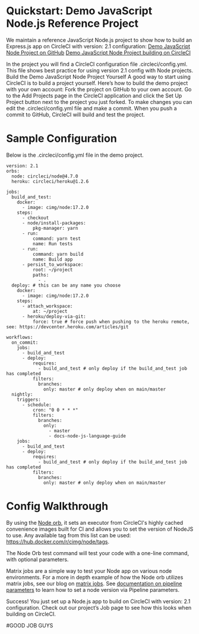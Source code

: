 # Quickstart: Demo JavaScript Node.js Reference Project
We maintain a reference JavaScript Node.js project to show how to build an Express.js app on CircleCI with version: 2.1 configuration:
[Demo JavaScript Node Project on GitHub](https://github.com/CircleCI-Public/circleci-demo-javascript-react-app)
[Demo JavaScript Node Project building on CircleCI](https://app.circleci.com/pipelines/github/CircleCI-Public/circleci-demo-javascript-react-app)

In the project you will find a CircleCI configuration file .circleci/config.yml. This file shows best practice for using version 2.1 config with Node projects.
Build the Demo JavaScript Node Project Yourself
A good way to start using CircleCI is to build a project yourself. Here’s how to build the demo project with your own account:
Fork the project on GitHub to your own account.
Go to the Add Projects page in the CircleCI application and click the Set Up Project button next to the project you just forked.
To make changes you can edit the .circleci/config.yml file and make a commit. When you push a commit to GitHub, CircleCI will build and test the project.

# Sample Configuration
Below is the .circleci/config.yml file in the demo project.

```
version: 2.1
orbs:
  node: circleci/node@4.7.0
  heroku: circleci/heroku@1.2.6

jobs:
  build_and_test:
    docker:
      - image: cimg/node:17.2.0
    steps:
      - checkout
      - node/install-packages:
          pkg-manager: yarn
      - run:
          command: yarn test
          name: Run tests
      - run:
          command: yarn build
          name: Build app
      - persist_to_workspace:
          root: ~/project
          paths:
            - .
  deploy: # this can be any name you choose
    docker:
      - image: cimg/node:17.2.0
    steps:
      - attach_workspace:
          at: ~/project
      - heroku/deploy-via-git:
          force: true # force push when pushing to the heroku remote, see: https://devcenter.heroku.com/articles/git

workflows:
  on_commit:
    jobs:
      - build_and_test
      - deploy:
          requires:
            - build_and_test # only deploy if the build_and_test job has completed
          filters:
            branches:
              only: master # only deploy when on main/master
  nightly:
    triggers:
      - schedule:
          cron: "0 0 * * *"       
          filters:
            branches:
              only:
                - master
                - docs-node-js-language-guide
    jobs:
      - build_and_test
      - deploy:
          requires:
            - build_and_test # only deploy if the build_and_test job has completed
          filters:
            branches:
              only: master # only deploy when on main/master
```

# Config Walkthrough
By using the  [Node orb](https://circleci.com/orbs/registry/orb/circleci/node#jobs-test), it sets an executor from CircleCI's highly cached convenience images built for CI and allows you to set the version of NodeJS to use. Any available tag from this list can be used: https://hub.docker.com/r/cimg/node/tags.
 
The Node Orb test command will test your code with a one-line command, with optional parameters.

Matrix jobs are a simple way to test your Node app on various node environments. For a more in depth example of how the Node orb utilizes matrix jobs, see our blog on [matrix jobs](https://circleci.com/blog/circleci-matrix-jobs/). See [documentation on pipeline parameters](https://circleci.com/docs/2.0/pipeline-variables/#pipeline-parameters-in-configuration) to learn how to set a node version via Pipeline parameters.

Success! You just set up a Node.js app to build on CircleCI with version: 2.1 configuration. Check out our project’s Job page to see how this looks when building on CircleCI.

#GOOD JOB GUYS
